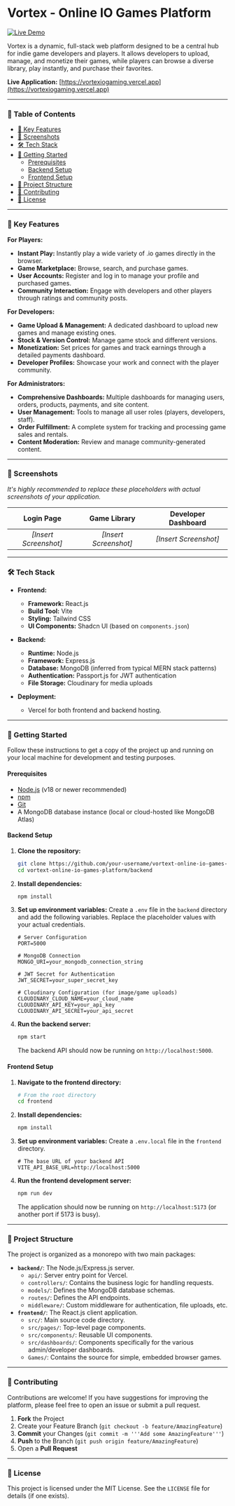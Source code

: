 # Vortex - Online IO Games Platform

[![Live Demo](https://img.shields.io/badge/Live-Demo-brightgreen?style=for-the-badge)](https://vortexiogaming.vercel.app)

Vortex is a dynamic, full-stack web platform designed to be a central hub for indie game developers and players. It allows developers to upload, manage, and monetize their games, while players can browse a diverse library, play instantly, and purchase their favorites.

**Live Application:** [https://vortexiogaming.vercel.app](https://vortexiogaming.vercel.app)

---

### 📖 Table of Contents
- [🌟 Key Features](#-key-features)
- [📸 Screenshots](#-screenshots)
- [🛠️ Tech Stack](#-tech-stack)
- [🚀 Getting Started](#-getting-started)
  - [Prerequisites](#prerequisites)
  - [Backend Setup](#backend-setup)
  - [Frontend Setup](#frontend-setup)
- [📂 Project Structure](#-project-structure)
- [🤝 Contributing](#-contributing)
- [📜 License](#-license)

---

### 🌟 Key Features

**For Players:**
- **Instant Play:** Instantly play a wide variety of .io games directly in the browser.
- **Game Marketplace:** Browse, search, and purchase games.
- **User Accounts:** Register and log in to manage your profile and purchased games.
- **Community Interaction:** Engage with developers and other players through ratings and community posts.

**For Developers:**
- **Game Upload & Management:** A dedicated dashboard to upload new games and manage existing ones.
- **Stock & Version Control:** Manage game stock and different versions.
- **Monetization:** Set prices for games and track earnings through a detailed payments dashboard.
- **Developer Profiles:** Showcase your work and connect with the player community.

**For Administrators:**
- **Comprehensive Dashboards:** Multiple dashboards for managing users, orders, products, payments, and site content.
- **User Management:** Tools to manage all user roles (players, developers, staff).
- **Order Fulfillment:** A complete system for tracking and processing game sales and rentals.
- **Content Moderation:** Review and manage community-generated content.

---

### 📸 Screenshots

*It's highly recommended to replace these placeholders with actual screenshots of your application.*

| Login Page | Game Library | Developer Dashboard |
| :---: | :---: | :---: |
| *[Insert Screenshot]* | *[Insert Screenshot]* | *[Insert Screenshot]* |

---

### 🛠️ Tech Stack

- **Frontend:**
  - **Framework:** React.js
  - **Build Tool:** Vite
  - **Styling:** Tailwind CSS
  - **UI Components:** Shadcn UI (based on `components.json`)

- **Backend:**
  - **Runtime:** Node.js
  - **Framework:** Express.js
  - **Database:** MongoDB (inferred from typical MERN stack patterns)
  - **Authentication:** Passport.js for JWT authentication
  - **File Storage:** Cloudinary for media uploads

- **Deployment:**
  - Vercel for both frontend and backend hosting.

---

### 🚀 Getting Started

Follow these instructions to get a copy of the project up and running on your local machine for development and testing purposes.

#### Prerequisites

- [Node.js](https://nodejs.org/) (v18 or newer recommended)
- [npm](https://www.npmjs.com/)
- [Git](https://git-scm.com/)
- A MongoDB database instance (local or cloud-hosted like MongoDB Atlas)

#### Backend Setup

1. **Clone the repository:**
   ```sh
   git clone https://github.com/your-username/vortext-online-io-games-platform.git
   cd vortext-online-io-games-platform/backend
   ```

2. **Install dependencies:**
   ```sh
   npm install
   ```

3. **Set up environment variables:**
   Create a `.env` file in the `backend` directory and add the following variables. Replace the placeholder values with your actual credentials.
   ```env
   # Server Configuration
   PORT=5000

   # MongoDB Connection
   MONGO_URI=your_mongodb_connection_string

   # JWT Secret for Authentication
   JWT_SECRET=your_super_secret_key

   # Cloudinary Configuration (for image/game uploads)
   CLOUDINARY_CLOUD_NAME=your_cloud_name
   CLOUDINARY_API_KEY=your_api_key
   CLOUDINARY_API_SECRET=your_api_secret
   ```

4. **Run the backend server:**
   ```sh
   npm start
   ```
   The backend API should now be running on `http://localhost:5000`.

#### Frontend Setup

1. **Navigate to the frontend directory:**
   ```sh
   # From the root directory
   cd frontend
   ```

2. **Install dependencies:**
   ```sh
   npm install
   ```

3. **Set up environment variables:**
   Create a `.env.local` file in the `frontend` directory.
   ```env
   # The base URL of your backend API
   VITE_API_BASE_URL=http://localhost:5000
   ```

4. **Run the frontend development server:**
   ```sh
   npm run dev
   ```
   The application should now be running on `http://localhost:5173` (or another port if 5173 is busy).

---

### 📂 Project Structure

The project is organized as a monorepo with two main packages:

- **`backend/`**: The Node.js/Express.js server.
  - `api/`: Server entry point for Vercel.
  - `controllers/`: Contains the business logic for handling requests.
  - `models/`: Defines the MongoDB database schemas.
  - `routes/`: Defines the API endpoints.
  - `middleware/`: Custom middleware for authentication, file uploads, etc.
- **`frontend/`**: The React.js client application.
  - `src/`: Main source code directory.
  - `src/pages/`: Top-level page components.
  - `src/components/`: Reusable UI components.
  - `src/dashboards/`: Components specifically for the various admin/developer dashboards.
  - `Games/`: Contains the source for simple, embedded browser games.

---

### 🤝 Contributing

Contributions are welcome! If you have suggestions for improving the platform, please feel free to open an issue or submit a pull request.

1.  **Fork** the Project
2.  Create your Feature Branch (`git checkout -b feature/AmazingFeature`)
3.  **Commit** your Changes (`git commit -m '''Add some AmazingFeature'''`)
4.  **Push** to the Branch (`git push origin feature/AmazingFeature`)
5.  Open a **Pull Request**

---

### 📜 License

This project is licensed under the MIT License. See the `LICENSE` file for details (if one exists).
